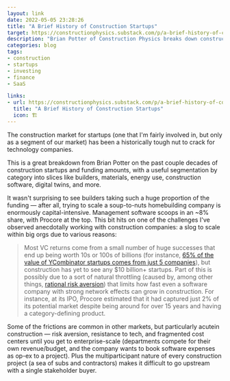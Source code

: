 ```yaml
---
layout: link
date: 2022-05-05 23:28:26
title: "A Brief History of Construction Startups"
target: https://constructionphysics.substack.com/p/a-brief-history-of-construction-startups
description: "Brian Potter of Construction Physics breaks down construction startup funding by category."
categories: blog
tags:
- construction
- startups
- investing
- finance
- SaaS

links:
- url: https://constructionphysics.substack.com/p/a-brief-history-of-construction-startups
  title: "A Brief History of Construction Startups"
  icon: 🏗
---
```


The construction market for startups (one that I'm fairly involved in, but only as a segment of our market) has been a historically tough nut to crack for technology companies.

This is a great breakdown from Brian Potter on the past couple decades of construction startups and funding amounts, with a useful segmentation by category into slices like builders, materials, energy use, construction software, digital twins, and more.

It wasn't surprising to see builders taking such a huge proportion of the funding — after all, trying to scale a soup-to-nuts homebuilding company is enormously capital-intensive. Management software scoops in an ~8% share, with Procore at the top. This bit hits on one of the challenges I've observed anecdotally working with construction companies: a slog to scale within big orgs due to various reasons:

> Most VC returns come from a small number of huge successes that end up being worth 10s or 100s of billions (for instance, [65% of the value of YCombinator startups comes from just 5 companies](https://www.benkuhn.net/outliers/ "Outliers")), but construction has yet to see any $10 billion+ startups. Part of this is possibly due to a sort of natural throttling (caused by, among other things, [rational risk aversion](https://constructionphysics.substack.com/p/why-its-hard-to-innovate-in-construction?s=w "Why It's Hard to Innovate in Construction")) that limits how fast even a software company with strong network effects can grow in construction. For instance, at its IPO, Procore estimated that it had captured just 2% of its potential market despite being around for over 15 years and having a category-defining product.

Some of the frictions are common in other markets, but particularly acutein construction — risk aversion, resistance to tech, and fragmented cost centers until you get to enterprise-scale (departments compete for their own revenue/budget, and the company wants to book software expenses as op-ex to a project). Plus the multiparticipant nature of every construction project (a sea of subs and contractors) makes it difficult to go upstream with a single stakeholder buyer.
